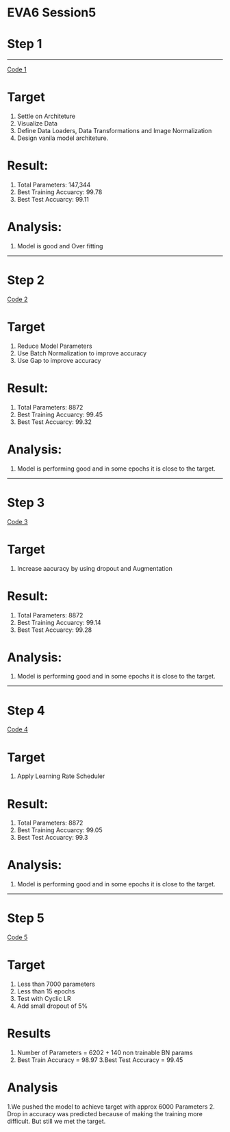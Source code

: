 # **EVA6 Session5**


# **Step 1**
______________

[Code 1](https://github.com/dine1717/EVA6/blob/Session5/Step_1.ipynb)


# Target

 1. Settle on Architeture
 2. Visualize Data
 3. Define Data Loaders, Data Transformations and Image Normalization
 4. Design vanila model architeture.
 
# Result:
 
 1. Total Parameters: 147,344
 2. Best Training Accuarcy: 99.78
 3. Best Test Accuarcy: 99.11
 
# Analysis:
 1. Model is good  and Over fitting 

___________

# **Step 2**


 
 [Code 2](https://github.com/dine1717/EVA6/blob/Session5/Step_2.ipynb)
 
 # Target

 1. Reduce Model Parameters
 2. Use Batch Normalization to improve accuracy
 3. Use Gap to improve accuracy
 
# Result:
 
 1. Total Parameters: 8872
 2. Best Training Accuarcy: 99.45
 3. Best Test Accuarcy: 99.32
 
# Analysis:
 1. Model is performing good and in some epochs it is close to the target.

___________

# **Step 3**



 
 [Code 3](https://github.com/dine1717/EVA6/blob/Session5/Step_3.ipynb)
 
# Target
1. Increase aacuracy  by using dropout and Augmentation
 
# Result:
 
 1. Total Parameters: 8872
 2. Best Training Accuarcy: 99.14
 3. Best Test Accuarcy: 99.28
 
# Analysis:
 1. Model is performing good and in some epochs it is close to the target.

___________

# **Step 4**



 
 [Code 4](https://github.com/dine1717/EVA6/blob/Session5/Step_4.ipynb)
 
# Target
1. Apply Learning Rate Scheduler

 
# Result:
 
 1. Total Parameters: 8872
 2. Best Training Accuarcy: 99.05
 3. Best Test Accuarcy: 99.3
 
# Analysis:
 1. Model is performing good and in some epochs it is close to the target.
 


___________

# **Step 5**



 
 [Code 5](https://github.com/dine1717/EVA6/blob/Session5/Step_5.ipynb)
 
# Target

1. Less than 7000 parameters
2. Less than 15 epochs
3. Test with Cyclic LR
4. Add small dropout of 5%

# Results

1. Number of Parameters = 6202 + 140 non trainable BN params
2. Best Train Accuracy = 98.97
3.Best Test Accuracy = 99.45

# Analysis

1.We pushed the model to achieve target with approx 6000 Parameters
2. Drop in accuracy was predicted because of making the training more difficult. But still we met the target.



